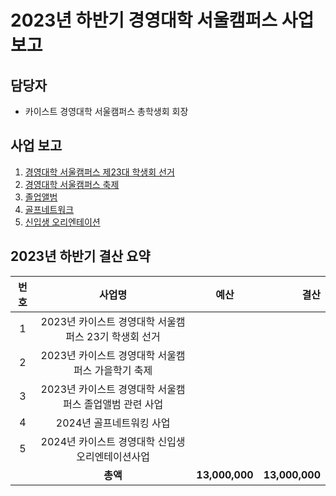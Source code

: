 2023년 하반기 경영대학 서울캠퍼스 사업 보고
===

##  담당자
- 카이스트 경영대학 서울캠퍼스 총학생회 회장 

## 사업 보고
1. [경영대학 서울캠퍼스 제23대 학생회 선거](경영대학_선거.md)
2. [경영대학 서울캠퍼스 축제](경영대학_축제.md)
3. [졸업앨범](경영대학_졸업앨범.md)
4. [골프네트워크](경영대학_골프.md)
5. [신입생 오리엔테이션](경영대학_신입생오티.md)

## 2023년 하반기 결산 요약
| 번호  | 사업명 | 예산 | 결산 |
|:--------:|:---------:|:---------:|---------:|
|1| 2023년 카이스트 경영대학 서울캠퍼스 23기 학생회 선거   | | |	
|2|	2023년 카이스트 경영대학 서울캠퍼스 가을학기 축제  |	| |
|3|2023년 카이스트 경영대학 서울캠퍼스 졸업앨범 관련 사업 |	| |
|4|2024년 골프네트워킹 사업 |	| |
|5|2024년 카이스트 경영대학 신입생 오리엔테이션사업 |	| |
|   |  **총액**| **13,000,000**|**13,000,000** |

